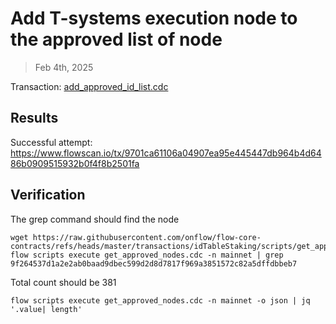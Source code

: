 # Add T-systems execution node to the approved list of node

> Feb 4th, 2025

Transaction: [add_approved_id_list.cdc](../../../../templates/add_approved_id_list.cdc)

## Results

Successful attempt: https://www.flowscan.io/tx/9701ca61106a04907ea95e445447db964b4d6486b0909515932b0f4f8b2501fa

## Verification

The grep command should find the node
```shell
wget https://raw.githubusercontent.com/onflow/flow-core-contracts/refs/heads/master/transactions/idTableStaking/scripts/get_approved_nodes.cdc
flow scripts execute get_approved_nodes.cdc -n mainnet | grep 9f264537d1a2e2ab0baad9dbec599d2d8d7817f969a3851572c82a5dffdbbeb7
```

Total count should be 381
```shell
flow scripts execute get_approved_nodes.cdc -n mainnet -o json | jq '.value| length'
```
